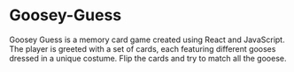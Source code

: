 # Goosey-Guess
Goosey Guess is a memory card game created using React and JavaScript. The player is greeted with a set of cards, each featuring different gooses dressed in a unique costume. Flip the cards and try to match all the gooese. 
